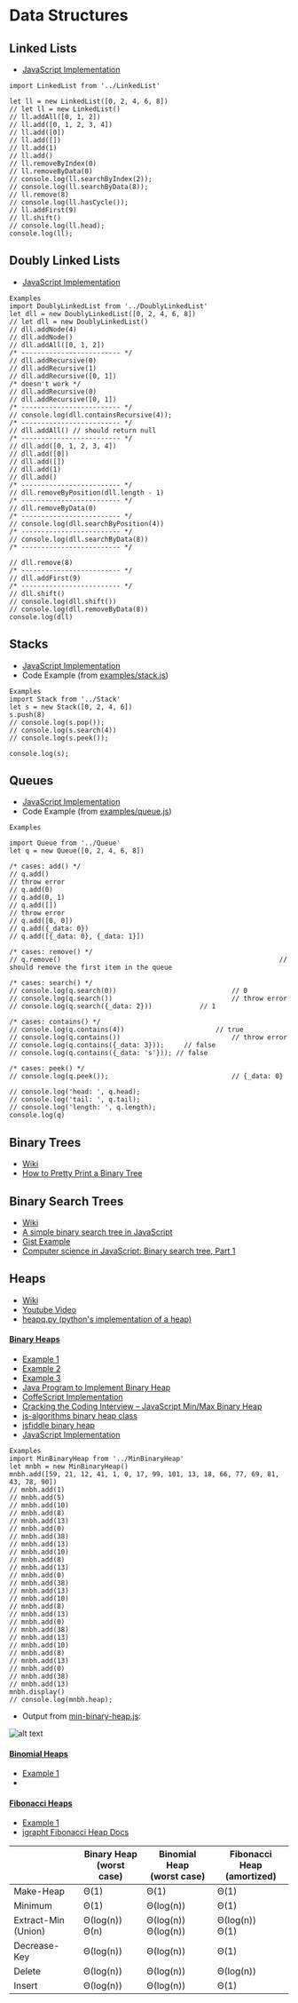 Data Structures
===============

Linked Lists
------------
- [JavaScript Implementation](./LinkedList.js)
```
import LinkedList from '../LinkedList'

let ll = new LinkedList([0, 2, 4, 6, 8])
// let ll = new LinkedList()
// ll.addAll([0, 1, 2])
// ll.add([0, 1, 2, 3, 4])
// ll.add([0])
// ll.add([])
// ll.add(1)
// ll.add()
// ll.removeByIndex(0)
// ll.removeByData(0)
// console.log(ll.searchByIndex(2));
// console.log(ll.searchByData(8));
// ll.remove(8)
// console.log(ll.hasCycle());
// ll.addFirst(9)
// ll.shift()
// console.log(ll.head);
console.log(ll);
```

Doubly Linked Lists
-------------------
- [JavaScript Implementation](./DoublyLinkedList.js)
```
Examples
import DoublyLinkedList from '../DoublyLinkedList'
let dll = new DoublyLinkedList([0, 2, 4, 6, 8])
// let dll = new DoublyLinkedList()
// dll.addNode(4)
// dll.addNode()
// dll.addAll([0, 1, 2])
/* ------------------------- */
// dll.addRecursive(0)
// dll.addRecursive(1)
// dll.addRecursive([0, 1])
/* doesn't work */
// dll.addRecursive(0)
// dll.addRecursive([0, 1])
/* ------------------------- */
// console.log(dll.containsRecursive(4));
/* ------------------------- */
// dll.addAll() // should return null
/* ------------------------- */
// dll.add([0, 1, 2, 3, 4])
// dll.add([0])
// dll.add([])
// dll.add(1)
// dll.add()
/* ------------------------- */
// dll.removeByPosition(dll.length - 1)
/* ------------------------- */
// dll.removeByData(0)
/* ------------------------- */
// console.log(dll.searchByPosition(4))
/* ------------------------- */
// console.log(dll.searchByData(8))
/* ------------------------- */

// dll.remove(8)
/* ------------------------- */
// dll.addFirst(9)
/* ------------------------- */
// dll.shift()
// console.log(dll.shift())
// console.log(dll.removeByData(8))
console.log(dll)

```

Stacks
------
 - [JavaScript Implementation](./Stack.js)
 - Code Example (from [examples/stack.js](./examples/stack.js))
```
Examples
import Stack from '../Stack'
let s = new Stack([0, 2, 4, 6])
s.push(8)
// console.log(s.pop());
// console.log(s.search(4))
// console.log(s.peek());

console.log(s);
```

Queues
------
 - [JavaScript Implementation](./Queue.js)
 - Code Example (from [examples/queue.js](./examples/queue.js))
```
Examples

import Queue from '../Queue'
let q = new Queue([0, 2, 4, 6, 8])

/* cases: add() */
// q.add() 																// throw error
// q.add(0)
// q.add(0, 1)
// q.add([])															// throw error
// q.add([0, 0])
// q.add({_data: 0})
// q.add([{_data: 0}, {_data: 1}])

/* cases: remove() */
// q.remove() 														// should remove the first item in the queue

/* cases: search() */
// console.log(q.search(0))								// 0
// console.log(q.search())							 	// throw error
// console.log(q.search({_data: 2})) 			// 1

/* cases: contains() */
// console.log(q.contains(4)) 						// true
// console.log(q.contains()) 							// throw error
// console.log(q.contains({_data: 3})); 	// false
// console.log(q.contains({_data: 's'})); // false

/* cases: peek() */
// console.log(q.peek()); 								// {_data: 0}

// console.log('head: ', q.head);
// console.log('tail: ', q.tail);
// console.log('length: ', q.length);
console.log(q)
```

Binary Trees
------------
 - [Wiki](https://www.wikiwand.com/en/Binary_tree)
 - [How to Pretty Print a Binary Tree](http://articles.leetcode.com/how-to-pretty-print-binary-tree/)
 

Binary Search Trees
-------------------
 - [Wiki](https://www.wikiwand.com/en/Binary_search_tree)
 - [A simple binary search tree in JavaScript](https://gist.github.com/trevmex/821973)
 - [Gist Example](https://gist.github.com/TheIronDeveloper/6604713)
 - [Computer science in JavaScript: Binary search tree, Part 1](https://www.nczonline.net/blog/2009/06/09/computer-science-in-javascript-binary-search-tree-part-1/)


Heaps
-----
 - [Wiki](https://www.wikiwand.com/en/Heap_(data_structure))
 - [Youtube Video](https://www.youtube.com/watch?v=q7R_upR81FU)
 - [heapq.py (python's implementation of a heap)](https://docs.python.org/2/library/heapq.html#heapq.heappush)


#### [Binary Heaps](https://www.wikiwand.com/en/Binary_heap)
 - [Example 1](https://github.com/Tyriar/js-binary-heap/blob/master/index.js)
 - [Example 2](https://codetype.wordpress.com/2012/08/29/cracking-the-coding-interview-javascript-minmax-binary-heap/)
 - [Example 3](http://eloquentjavascript.net/1st_edition/appendix2.html)
 - [Java Program to Implement Binary Heap](http://www.sanfoundry.com/java-program-implement-binary-heap/)
 - [CoffeScript Implementation](https://github.com/qiao/heap.js)
 - [Cracking the Coding Interview – JavaScript Min/Max Binary Heap](https://codetype.wordpress.com/2012/08/29/cracking-the-coding-interview-javascript-minmax-binary-heap/)
 - [js-algorithms binary heap class](https://github.com/duereg/js-algorithms/blob/master/lib/dataStructures/binaryHeap.js)
 - [jsfiddle binary heap](http://jsfiddle.net/DerekL/v4yLwfkp/)
 - [JavaScript Implementation](./MinBinaryHeap.js)
```
Examples
import MinBinaryHeap from '../MinBinaryHeap'
let mnbh = new MinBinaryHeap()
mnbh.add([59, 21, 12, 41, 1, 0, 17, 99, 101, 13, 18, 66, 77, 69, 81, 43, 78, 90])
// mnbh.add(1)
// mnbh.add(5)
// mnbh.add(10)
// mnbh.add(8)
// mnbh.add(13)
// mnbh.add(0)
// mnbh.add(38)
// mnbh.add(13)
// mnbh.add(10)
// mnbh.add(8)
// mnbh.add(13)
// mnbh.add(0)
// mnbh.add(38)
// mnbh.add(13)
// mnbh.add(10)
// mnbh.add(8)
// mnbh.add(13)
// mnbh.add(0)
// mnbh.add(38)
// mnbh.add(13)
// mnbh.add(10)
// mnbh.add(8)
// mnbh.add(13)
// mnbh.add(0)
// mnbh.add(38)
// mnbh.add(13)
mnbh.display()
// console.log(mnbh.heap);
```
 - Output from [min-binary-heap.js](./examples/min-binary-heap.js):
 
 ![alt text](./assets/min-binary-heap.gif "Title")

#### [Binomial Heaps](https://www.wikiwand.com/en/Binomial_heap)
 - [Example 1](https://github.com/Tyriar/js-binomial-heap/blob/master/index.js)
 - 

#### [Fibonacci Heaps](https://www.wikiwand.com/en/Fibonacci_heap)
 - [Example 1](https://github.com/Tyriar/js-fibonacci-heap/blob/master/index.js)
 - [jgrapht Fibonacci Heap Docs](http://jgrapht.org/javadoc/org/jgrapht/util/FibonacciHeap.html)

|                          | Binary Heap <br> **(worst case)**  | Binomial Heap <br> **(worst case)** | Fibonacci Heap <br> **(amortized)** |
| ------------------------ | ------------------- | ------------------------ | ------------------- |
| Make-Heap                | Θ(1)                | Θ(1)                     | Θ(1)                |
| Minimum                  | Θ(1)                | Θ(log(n))                | Θ(1)                |
| Extract-Min <br> (Union) | Θ(log(n)) <br> Θ(n) | Θ(log(n)) <br> Θ(log(n)) | Θ(log(n)) <br> Θ(1) |
| Decrease-Key             | Θ(log(n))           | Θ(log(n))                | Θ(1)                |
| Delete                   | Θ(log(n))           | Θ(log(n))                | Θ(log(n))           |
| Insert                   | Θ(log(n))           | Θ(log(n))                | Θ(1)                |
